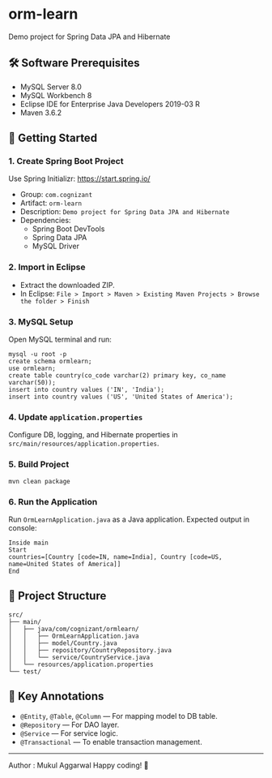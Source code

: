 # orm-learn

Demo project for Spring Data JPA and Hibernate

## 🛠️ Software Prerequisites

- MySQL Server 8.0
- MySQL Workbench 8
- Eclipse IDE for Enterprise Java Developers 2019-03 R
- Maven 3.6.2

## 🚀 Getting Started

### 1. Create Spring Boot Project

Use Spring Initializr: https://start.spring.io/

- Group: `com.cognizant`
- Artifact: `orm-learn`
- Description: `Demo project for Spring Data JPA and Hibernate`
- Dependencies:
  - Spring Boot DevTools
  - Spring Data JPA
  - MySQL Driver

### 2. Import in Eclipse

- Extract the downloaded ZIP.
- In Eclipse: `File > Import > Maven > Existing Maven Projects > Browse the folder > Finish`

### 3. MySQL Setup

Open MySQL terminal and run:

```
mysql -u root -p
create schema ormlearn;
use ormlearn;
create table country(co_code varchar(2) primary key, co_name varchar(50));
insert into country values ('IN', 'India');
insert into country values ('US', 'United States of America');
```

### 4. Update `application.properties`

Configure DB, logging, and Hibernate properties in `src/main/resources/application.properties`.

### 5. Build Project

```
mvn clean package
```

### 6. Run the Application

Run `OrmLearnApplication.java` as a Java application. Expected output in console:

```
Inside main
Start
countries=[Country [code=IN, name=India], Country [code=US, name=United States of America]]
End
```

## 📁 Project Structure

```
src/
├── main/
│   ├── java/com/cognizant/ormlearn/
│   │   ├── OrmLearnApplication.java
│   │   ├── model/Country.java
│   │   ├── repository/CountryRepository.java
│   │   └── service/CountryService.java
│   └── resources/application.properties
└── test/
```

## 📌 Key Annotations

- `@Entity`, `@Table`, `@Column` — For mapping model to DB table.
- `@Repository` — For DAO layer.
- `@Service` — For service logic.
- `@Transactional` — To enable transaction management.

---
Author : Mukul Aggarwal 
Happy coding! 🎉